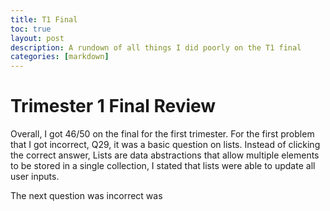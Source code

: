 ```yaml
---
title: T1 Final
toc: true
layout: post
description: A rundown of all things I did poorly on the T1 final
categories: [markdown]
---
```


# Trimester 1 Final Review

Overall, I got 46/50 on the final for the first trimester. For the first problem that I got incorrect, Q29, it was a basic question on lists. Instead of clicking the correct answer,  Lists are data abstractions that allow multiple elements to be stored in a single collection, I stated that lists were able to update all user inputs.

The next question was incorrect was 
